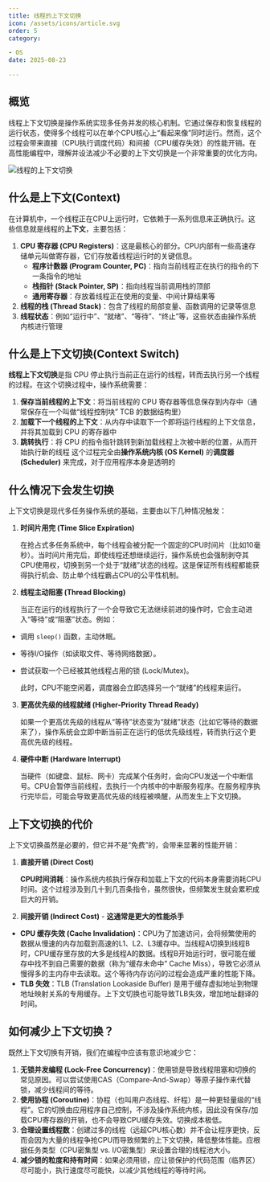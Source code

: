 ```yaml
---
title: 线程的上下文切换
icon: /assets/icons/article.svg
order: 5
category:

- OS
date: 2025-08-23

---
```

## 概览

线程上下文切换是操作系统实现多任务并发的核心机制。它通过保存和恢复线程的运行状态，使得多个线程可以在单个CPU核心上“看起来像”同时运行。然而，这个过程会带来直接（CPU执行调度代码）和间接（CPU缓存失效）的性能开销。在高性能编程中，理解并设法减少不必要的上下文切换是一个非常重要的优化方向。

![线程的上下文切换](/reference/mindmaster/thread_context_switch_cost.svg)

## 什么是上下文(Context)

在计算机中，一个线程正在CPU上运行时，它依赖于一系列信息来正确执行。这些信息就是线程的**上下文**，主要包括：

1. **CPU 寄存器 (CPU Registers)**：这是最核心的部分。CPU内部有一些高速存储单元叫做寄存器，它们存放着线程运行时的关键信息。
    * **程序计数器 (Program Counter, PC)**：指向当前线程正在执行的指令的下一条指令的地址
    * **栈指针 (Stack Pointer, SP)**：指向线程当前调用栈的顶部
    * **通用寄存器**：存放着线程正在使用的变量、中间计算结果等
2. **线程的栈 (Thread Stack)**：包含了线程的局部变量、函数调用的记录等信息
3. **线程状态**：例如“运行中”、“就绪”、“等待”、“终止”等，这些状态由操作系统内核进行管理

## 什么是上下文切换(Context Switch)

**线程上下文切换**是指 CPU 停止执行当前正在运行的线程，转而去执行另一个线程的过程。在这个切换过程中，操作系统需要：

1. **保存当前线程的上下文**：将当前线程的 CPU 寄存器等信息保存到内存中（通常保存在一个叫做“线程控制块” TCB 的数据结构里）
2. **加载下一个线程的上下文**：从内存中读取下一个即将运行线程的上下文信息，并将其加载到 CPU 的寄存器中
3. **跳转执行**：将 CPU 的指令指针跳转到新加载线程上次被中断的位置，从而开始执行新的线程
这个过程完全由**操作系统内核 (OS Kernel)** 的**调度器 (Scheduler)** 来完成，对于应用程序本身是透明的

## 什么情况下会发生切换

上下文切换是现代多任务操作系统的基础，主要由以下几种情况触发：

1. **时间片用完 (Time Slice Expiration)**

   在抢占式多任务系统中，每个线程会被分配一个固定的CPU时间片（比如10毫秒）。当时间片用完后，即使线程还想继续运行，操作系统也会强制剥夺其CPU使用权，切换到另一个处于“就绪”状态的线程。这是保证所有线程都能获得执行机会、防止单个线程霸占CPU的公平性机制。

2. **线程主动阻塞 (Thread Blocking)**

   当正在运行的线程执行了一个会导致它无法继续前进的操作时，它会主动进入“等待”或“阻塞”状态。例如：

* 调用 `sleep()` 函数，主动休眠。
* 等待I/O操作（如读取文件、等待网络数据）。
* 尝试获取一个已经被其他线程占用的锁 (Lock/Mutex)。

   此时，CPU不能空闲着，调度器会立即选择另一个“就绪”的线程来运行。

3. **更高优先级的线程就绪 (Higher-Priority Thread Ready)**

   如果一个更高优先级的线程从“等待”状态变为“就绪”状态（比如它等待的数据来了），操作系统会立即中断当前正在运行的低优先级线程，转而执行这个更高优先级的线程。

4. **硬件中断 (Hardware Interrupt)**

   当硬件（如键盘、鼠标、网卡）完成某个任务时，会向CPU发送一个中断信号。CPU会暂停当前线程，去执行一个内核中的中断服务程序。在服务程序执行完毕后，可能会导致更高优先级的线程被唤醒，从而发生上下文切换。

## 上下文切换的代价

上下文切换虽然是必要的，但它并不是“免费”的，会带来显著的性能开销：

1. **直接开销 (Direct Cost)**

   **CPU时间消耗**：操作系统内核执行保存和加载上下文的代码本身需要消耗CPU时间。这个过程涉及到几十到几百条指令，虽然很快，但频繁发生就会累积成巨大的开销。

2. **间接开销 (Indirect Cost)** - **这通常是更大的性能杀手**

* **CPU 缓存失效 (Cache Invalidation)**：CPU为了加速访问，会将频繁使用的数据从慢速的内存加载到高速的L1、L2、L3缓存中。当线程A切换到线程B时，CPU缓存里存放的大多是线程A的数据。线程B开始运行时，很可能在缓存中找不到自己需要的数据（称为“缓存未命中” Cache Miss），导致它必须从慢得多的主内存中去读取。这个等待内存访问的过程会造成严重的性能下降。
* **TLB 失效**：TLB (Translation Lookaside Buffer) 是用于缓存虚拟地址到物理地址映射关系的专用缓存。上下文切换也可能导致TLB失效，增加地址翻译的时间。

## 如何减少上下文切换？

既然上下文切换有开销，我们在编程中应该有意识地减少它：

1. **无锁并发编程 (Lock-Free Concurrency)**：使用锁是导致线程阻塞和切换的常见原因。可以尝试使用CAS（Compare-And-Swap）等原子操作来代替锁，减少线程间的等待。
2. **使用协程 (Coroutine)**：协程（也叫用户态线程、纤程）是一种更轻量级的“线程”。它的切换由应用程序自己控制，不涉及操作系统内核，因此没有保存/加载CPU寄存器的开销，也不会导致CPU缓存失效。切换成本极低。
3. **合理设置线程数**：创建过多的线程（远超CPU核心数）并不会让程序更快，反而会因为大量的线程争抢CPU而导致频繁的上下文切换，降低整体性能。应根据任务类型（CPU密集型 vs. I/O密集型）来设置合理的线程池大小。
4. **减少锁的粒度和持有时间**：如果必须用锁，应让锁保护的代码范围（临界区）尽可能小，执行速度尽可能快，以减少其他线程的等待时间。
